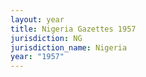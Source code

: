 ```yaml
---
layout: year
title: Nigeria Gazettes 1957
jurisdiction: NG
jurisdiction_name: Nigeria
year: "1957"
---
```

